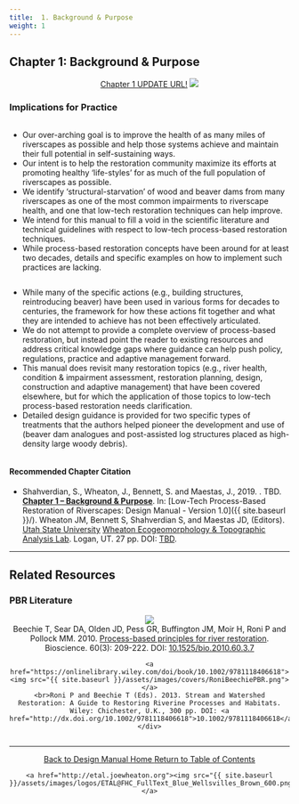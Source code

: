 ```yaml
---
title:  1. Background & Purpose
weight: 1
---
```


## Chapter 1: Background & Purpose

<div align="center">
	<a class="button" href="https://usu.box.com/s/8agdl60rv77lrig6tco4v9dpagwmmrpc"><i class = "fa fa-file-pdf-o" ></i>  Chapter 1 UPDATE URL!</a>
	<img src="{{ site.baseurl }}/assets/images/PBR_LT_cc_100w.png">

</div>



### Implications for Practice

<div class="row small-up-2 medium-up-2">

  <div class="column">
    <div class="card">
        <div class="card-section">
        <p><ul>
	<li>Our over-arching goal is to improve the health of as many miles of riverscapes as possible and help those systems achieve and maintain their full potential in self-sustaining ways.</li>
	<li>Our intent is to help the restoration community maximize its efforts at promoting healthy ‘life-styles’ for as much of the full population of riverscapes as possible.  </li>
	<li>We identify ‘structural-starvation’ of wood and beaver dams from many riverscapes as one of the most common impairments to riverscape health, and one that low-tech restoration techniques can help improve. </li>
	<li>We intend for this manual to fill a void in the scientific literature and technical guidelines with respect to low-tech process-based restoration techniques.</li>
	<li>While process-based restoration concepts have been around for at least two decades, details and specific examples on how to implement such practices are lacking.</li>
	</ul>
	</p>
      </div>
    </div>
  </div>
  <div class="column">
    <div class="card">
      <div class="card-section">
        <p>
        	<ul>
        		<li>While many of the specific actions (e.g., building structures, reintroducing beaver) have been used in various forms for decades to centuries, the framework for how these actions fit together and what they are intended to achieve has not been effectively articulated. </li>
	<li>We do not attempt to provide a complete overview of process-based restoration, but instead point the reader to existing resources and address critical knowledge gaps where guidance can help push policy, regulations, practice and adaptive management forward.</li>
	<li>This manual does revisit many restoration topics (e.g., river health, condition & impairment assessment, restoration planning, design, construction and adaptive management) that have been covered elsewhere, but for which the application of those topics to low-tech process-based restoration needs clarification. </li>
	<li>Detailed design guidance is provided for two specific types of treatments that the authors helped pioneer the development and use of (beaver dam analogues and post-assisted log structures placed as high-density large woody debris).</li>
			</ul>
        </p>
      </div>
    </div>
  </div>
</div>



#### Recommended Chapter Citation

- <a href="{{ site.baseurl }}/" ><i class="fa fa-file-pdf-o" aria-hidden="true"></i></a> Shahverdian, S., Wheaton, J., Bennett, S. and Maestas, J., 2019. . TBD. **[Chapter 1 – Background & Purpose](http://chapterlink.com)**. In: [Low-Tech Process-Based Restoration of Riverscapes: Design Manual - Version 1.0]({{ site.baseurl }}/). Wheaton JM, Bennett S, Shahverdian S, and Maestas JD, (Editors). [Utah State University](http://restoration.usu.edu/) [Wheaton Ecogeomorphology & Topographic Analysis Lab](http://etal.joewheaton.org). Logan, UT.  27 pp. DOI: [TBD](http://dx.doi.org/).

-----
## Related Resources


### PBR Literature


<div class="row small-up-2 medium-up-2 large-up-2" align="center">
  	<div class="column column-block">
  		<a href="https://www.fs.fed.us/rm/pubs_other/rmrs_2010_beechie_t001.pdf"><img src="{{ site.baseurl }}/assets/images/covers/Beechie_PBR.png"></a>
<br>
	Beechie T, Sear DA, Olden JD, Pess GR, Buffington JM, Moir H, Roni P and Pollock MM. 2010. <a href="">Process-based principles for river restoration</a>. Bioscience. 60(3): 209-222.  DOI: <a href="http://dx.doi.org/10.1525/bio.2010.60.3.7">10.1525/bio.2010.60.3.7</a>
	</div>
<div class="column column-block">

	<a href="https://onlinelibrary.wiley.com/doi/book/10.1002/9781118406618"><img src="{{ site.baseurl }}/assets/images/covers/RoniBeechiePBR.png"></a>
	<br>Roni P and Beechie T (Eds). 2013. Stream and Watershed Restoration: A Guide to Restoring Riverine Processes and Habitats. Wiley: Chichester, U.K., 300 pp. DOI: <a href="http://dx.doi.org/10.1002/9781118406618">10.1002/9781118406618</a>
	</div>
</div>

------
<div align="center">
	<a class="hollow button" href="{{ site.baseurl }}/"><i class="fa fa-arrow-circle-left" aria-hidden="true"></i>  Back to Design Manual Home <i class="fa fa-book" aria-hidden="true"></i></a>
	<a class="hollow button" href="{{ site.baseurl }}/manual/"><i class="fa fa-arrow-circle-up" aria-hidden="true"></i>  Return to Table of Contents <i class="fa fa-list-ol" aria-hidden="true"></i></a>

    <a href="http://etal.joewheaton.org"><img src="{{ site.baseurl }}/assets/images/logos/ETAL@FHC_FullText_Blue_Wellsvilles_Brown_600.png"></a>

</div>